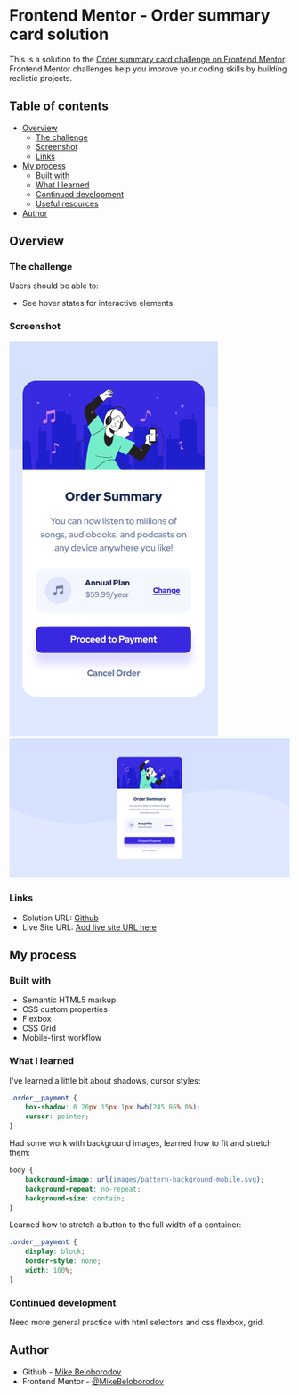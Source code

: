# Frontend Mentor - Order summary card solution

This is a solution to the [Order summary card challenge on Frontend Mentor](https://www.frontendmentor.io/challenges/order-summary-component-QlPmajDUj). Frontend Mentor challenges help you improve your coding skills by building realistic projects. 

## Table of contents

- [Overview](#overview)
  - [The challenge](#the-challenge)
  - [Screenshot](#screenshot)
  - [Links](#links)
- [My process](#my-process)
  - [Built with](#built-with)
  - [What I learned](#what-i-learned)
  - [Continued development](#continued-development)
  - [Useful resources](#useful-resources)
- [Author](#author)

## Overview

### The challenge

Users should be able to:

- See hover states for interactive elements

### Screenshot

![](./screenshot_mobile.png)
![](./screenshot_desktop.png)

### Links

- Solution URL: [Github](https://github.com/MikeBeloborodov/Order_summary_component)
- Live Site URL: [Add live site URL here](https://your-live-site-url.com)

## My process

### Built with

- Semantic HTML5 markup
- CSS custom properties
- Flexbox
- CSS Grid
- Mobile-first workflow

### What I learned

I've learned a little bit about shadows, cursor styles:

```css
.order__payment {
    box-shadow: 0 20px 15px 1px hwb(245 86% 0%);
    cursor: pointer;
}
```

Had some work with background images, learned how to fit and stretch them:

```css
body {
    background-image: url(images/pattern-background-mobile.svg);
    background-repeat: no-repeat;
    background-size: contain;
}
```

Learned how to stretch a button to the full width of a container:

```css
.order__payment {
    display: block;
    border-style: none;
    width: 100%;
}
```

### Continued development

Need more general practice with html selectors and css flexbox, grid.

## Author

- Github - [Mike Beloborodov](https://github.com/MikeBeloborodov)
- Frontend Mentor - [@MikeBeloborodov](https://www.frontendmentor.io/profile/MikeBeloborodov)